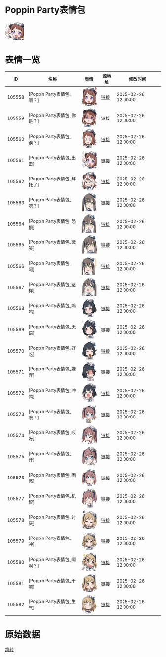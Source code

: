 # Poppin Party表情包

<img src="./cover.png" height="60" alt="cover" />

# 表情一览

|ID|名称|表情|源地址|修改时间|
|----|----|----|----|----|
|105558|[Poppin Party表情包_啊？]|<img src="./pic/105558_%5BPoppin Party表情包_啊？%5D.png" height="60" alt="啊？"/>|[链接](https://i0.hdslb.com/bfs/garb/8cd350959b369ea7091b73f1e5ec6f92af396e66.png)|2025-02-26 12:00:00|
|105559|[Poppin Party表情包_你是？]|<img src="./pic/105559_%5BPoppin Party表情包_你是？%5D.png" height="60" alt="你是？"/>|[链接](https://i0.hdslb.com/bfs/garb/3db07f68d0e7485b365a65b8e09c2fb425ecb3ce.png)|2025-02-26 12:00:00|
|105560|[Poppin Party表情包_诶？]|<img src="./pic/105560_%5BPoppin Party表情包_诶？%5D.png" height="60" alt="诶？"/>|[链接](https://i0.hdslb.com/bfs/garb/e8eb33489b3f479cdfe835983e0da3cb76952823.png)|2025-02-26 12:00:00|
|105561|[Poppin Party表情包_出击]|<img src="./pic/105561_%5BPoppin Party表情包_出击%5D.png" height="60" alt="出击"/>|[链接](https://i0.hdslb.com/bfs/garb/5eceb9d8662fb07eca1fde0b3e593523ee7f354a.png)|2025-02-26 12:00:00|
|105562|[Poppin Party表情包_拜托了]|<img src="./pic/105562_%5BPoppin Party表情包_拜托了%5D.png" height="60" alt="拜托了"/>|[链接](https://i0.hdslb.com/bfs/garb/43e1798333b435b6274aff02a0c250fd03ff7078.png)|2025-02-26 12:00:00|
|105563|[Poppin Party表情包_嗯？]|<img src="./pic/105563_%5BPoppin Party表情包_嗯？%5D.png" height="60" alt="嗯？"/>|[链接](https://i0.hdslb.com/bfs/garb/2c3305bfa0bca6c5608787ddea8d6c5b3179dee8.png)|2025-02-26 12:00:00|
|105564|[Poppin Party表情包_恐惧]|<img src="./pic/105564_%5BPoppin Party表情包_恐惧%5D.png" height="60" alt="恐惧"/>|[链接](https://i0.hdslb.com/bfs/garb/9f052d2965f60b964b57041069514eb9fd0547e9.png)|2025-02-26 12:00:00|
|105565|[Poppin Party表情包_微笑]|<img src="./pic/105565_%5BPoppin Party表情包_微笑%5D.png" height="60" alt="微笑"/>|[链接](https://i0.hdslb.com/bfs/garb/281bc67b72ae6382d819fecc5f0af42668b8954b.png)|2025-02-26 12:00:00|
|105566|[Poppin Party表情包_呵]|<img src="./pic/105566_%5BPoppin Party表情包_呵%5D.png" height="60" alt="呵"/>|[链接](https://i0.hdslb.com/bfs/garb/ea264881e0394ded1b1affc5ee9de17c73face27.png)|2025-02-26 12:00:00|
|105567|[Poppin Party表情包_这样]|<img src="./pic/105567_%5BPoppin Party表情包_这样%5D.png" height="60" alt="这样"/>|[链接](https://i0.hdslb.com/bfs/garb/3b00e2e83ff18d319e97454936e7df89de6a2e6c.png)|2025-02-26 12:00:00|
|105568|[Poppin Party表情包_呜呜]|<img src="./pic/105568_%5BPoppin Party表情包_呜呜%5D.png" height="60" alt="呜呜"/>|[链接](https://i0.hdslb.com/bfs/garb/abf0ca4e611e48872676c11ca865fc2be4cc294a.png)|2025-02-26 12:00:00|
|105569|[Poppin Party表情包_无语]|<img src="./pic/105569_%5BPoppin Party表情包_无语%5D.png" height="60" alt="无语"/>|[链接](https://i0.hdslb.com/bfs/garb/eeb2433b1abd94b76e246f86ef4b233d40c0db79.png)|2025-02-26 12:00:00|
|105570|[Poppin Party表情包_好吃]|<img src="./pic/105570_%5BPoppin Party表情包_好吃%5D.png" height="60" alt="好吃"/>|[链接](https://i0.hdslb.com/bfs/garb/8a56d2de66a286d45925855f4679735c4280e65e.png)|2025-02-26 12:00:00|
|105571|[Poppin Party表情包_嫌弃]|<img src="./pic/105571_%5BPoppin Party表情包_嫌弃%5D.png" height="60" alt="嫌弃"/>|[链接](https://i0.hdslb.com/bfs/garb/7e600c7a35131e2507383bfd2398b9a51ae82db9.png)|2025-02-26 12:00:00|
|105572|[Poppin Party表情包_冲鸭]|<img src="./pic/105572_%5BPoppin Party表情包_冲鸭%5D.png" height="60" alt="冲鸭"/>|[链接](https://i0.hdslb.com/bfs/garb/0410eb0decbe6079810885bad61895ad9b297ea4.png)|2025-02-26 12:00:00|
|105573|[Poppin Party表情包_哦！]|<img src="./pic/105573_%5BPoppin Party表情包_哦！%5D.png" height="60" alt="哦！"/>|[链接](https://i0.hdslb.com/bfs/garb/f33926202da504dce3f902d49db82baffb6edcf7.png)|2025-02-26 12:00:00|
|105574|[Poppin Party表情包_哎呀]|<img src="./pic/105574_%5BPoppin Party表情包_哎呀%5D.png" height="60" alt="哎呀"/>|[链接](https://i0.hdslb.com/bfs/garb/5543e4d77d9e4e513e3711ca2e4d257eb87062f2.png)|2025-02-26 12:00:00|
|105575|[Poppin Party表情包_汗]|<img src="./pic/105575_%5BPoppin Party表情包_汗%5D.png" height="60" alt="汗"/>|[链接](https://i0.hdslb.com/bfs/garb/168ec71cd6d5cb31dd5d731e05cf6c2cbe7e8be8.png)|2025-02-26 12:00:00|
|105576|[Poppin Party表情包_困惑]|<img src="./pic/105576_%5BPoppin Party表情包_困惑%5D.png" height="60" alt="困惑"/>|[链接](https://i0.hdslb.com/bfs/garb/83a6a0f6e0f23e6b2b0f214f049cdef0c79735fb.png)|2025-02-26 12:00:00|
|105577|[Poppin Party表情包_机智]|<img src="./pic/105577_%5BPoppin Party表情包_机智%5D.png" height="60" alt="机智"/>|[链接](https://i0.hdslb.com/bfs/garb/ca1dc36be1cdff17ba9a4cec6b6dabf506974b99.png)|2025-02-26 12:00:00|
|105578|[Poppin Party表情包_讨厌]|<img src="./pic/105578_%5BPoppin Party表情包_讨厌%5D.png" height="60" alt="讨厌"/>|[链接](https://i0.hdslb.com/bfs/garb/290cd89f522dc4a1dbeaf41c862c60b5f9ab50cd.png)|2025-02-26 12:00:00|
|105579|[Poppin Party表情包_冲]|<img src="./pic/105579_%5BPoppin Party表情包_冲%5D.png" height="60" alt="冲"/>|[链接](https://i0.hdslb.com/bfs/garb/53f37a5fc037412b9445a83fa80395ca325190c5.png)|2025-02-26 12:00:00|
|105580|[Poppin Party表情包_啊啊？]|<img src="./pic/105580_%5BPoppin Party表情包_啊啊？%5D.png" height="60" alt="啊啊？"/>|[链接](https://i0.hdslb.com/bfs/garb/90745fb2fe768c4965a059362d7dee19f3d9dd19.png)|2025-02-26 12:00:00|
|105581|[Poppin Party表情包_干嘛]|<img src="./pic/105581_%5BPoppin Party表情包_干嘛%5D.png" height="60" alt="干嘛"/>|[链接](https://i0.hdslb.com/bfs/garb/bdf96231427aa978feaceba4d2b33f333b856dde.png)|2025-02-26 12:00:00|
|105582|[Poppin Party表情包_生气]|<img src="./pic/105582_%5BPoppin Party表情包_生气%5D.png" height="60" alt="生气"/>|[链接](https://i0.hdslb.com/bfs/garb/41f88561a2fd091b018363bfb3676130dbf756e4.png)|2025-02-26 12:00:00|

# 原始数据

[跳转](./raw.json)

